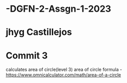 # -DGFN-2-Assgn-1-2023
# jhyg Castillejos
# Commit 3
calculates area of circle(level 3)
area of circle formula - https://www.omnicalculator.com/math/area-of-a-circle
